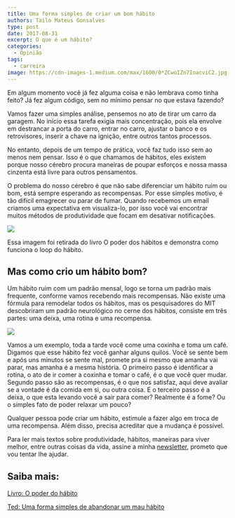 ```yaml
---
title: Uma forma simples de criar um bom hábito
authors: Tailo Mateus Gonsalves
type: post
date: 2017-08-31
excerpt: O que é um hábito?
categories:
  - Opinião
tags:
  - carreira
image: https://cdn-images-1.medium.com/max/1600/0*ZCwoIZn7IoacviC2.jpg
---
```


Em algum momento você já fez alguma coisa e não lembrava como tinha feito? Já fez algum código, sem no mínimo pensar no que estava fazendo?

Vamos fazer uma simples análise, pensemos no ato de tirar um carro da garagem. No início essa tarefa exigia mais concentração, pois ela envolve em destrancar a porta do carro, entrar no carro, ajustar o banco e os retrovisores, inserir a chave na ignição, entre outros tantos processos.

No entanto, depois de um tempo de prática, você faz tudo isso sem ao menos nem pensar. Isso é o que chamamos de hábitos, eles existem porque nosso cérebro procura maneiras de poupar esforços e nossa massa cinzenta está livre para outros pensamentos.

O problema do nosso cérebro é que não sabe diferenciar um hábito ruim ou bom, está sempre esperando as recompensas. Por esse simples motivo, é tão difícil emagrecer ou parar de fumar. Quando recebemos um email criamos uma expectativa em visualiza-lo, por isso você vai encontrar muitos métodos de produtividade que focam em desativar notificações.

![](https://cdn-images-1.medium.com/max/1600/1*UjRECqueUpTTt69_1KQDyA.png)

Essa imagem foi retirada do livro O poder dos hábitos e demonstra como funciona o loop do hábito.

## Mas como crio um hábito bom?

Um hábito ruim com um padrão mensal, logo se torna um padrão mais frequente, conforme vamos recebendo mais recompensas. Não existe uma fórmula para remodelar todos os hábitos, mas os pesquisadores do MIT descobriram um padrão neurológico no cerne dos hábitos, consiste em três partes: uma deixa, uma rotina e uma recompensa.

![](https://cdn-images-1.medium.com/max/1600/1*WT3MBvvsGqLM1Cqvs6RmHQ.jpeg)

Vamos a um exemplo, toda a tarde você come uma coxinha e toma um café. Digamos que esse hábito fez você ganhar alguns quilos. Você se sente bem e após uns minutos se sente mal, promete pra si mesmo que amanha vai parar, mas amanha é a mesma história. O primeiro passo é identificar a rotina, o ato de ir comer a coxinha e tomar o café, é o que você quer mudar. Segundo passo são as recompensas, é o que nos satisfaz, aqui deve avaliar se a vontade é da comida em si, ou outra coisa. E o terceiro passo é a deixa, o que esta levando você a sair para comer? Realmente é a fome? Ou o simples fato de poder relaxar um pouco? 

Qualquer pessoa pode criar um hábito, estimule a fazer algo em troca de uma recompensa. Além disso, precisa acreditar que a mudança é possível. 

Para ler mais textos sobre produtividade, hábitos, maneiras para viver melhor, entre outras coisas da vida, assine a minha [newsletter](https://tinyletter.com/tailo), prometo que vou tentar lhe ajudar.

## Saiba mais:

[Livro: O poder do hábito](https://www.saraiva.com.br/o-poder-do-habito-por-que-fazemos-o-que-fazemos-na-vida-e-nos-negocios-4238667.html)

[Ted: Uma forma simples de abandonar um mau hábito](https://www.ted.com/talks/judson_brewer_a_simple_way_to_break_a_bad_habit?language=pt-br )
